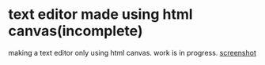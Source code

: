 # text editor made using html canvas(**incomplete**)
making a text editor only using html canvas. work is in progress.
[screenshot ](https://github.com/hackasaur/TextEditorHTMLCanvas/blob/master/screenshot%20text%20editor%20in%20HTML%20canvas.png)